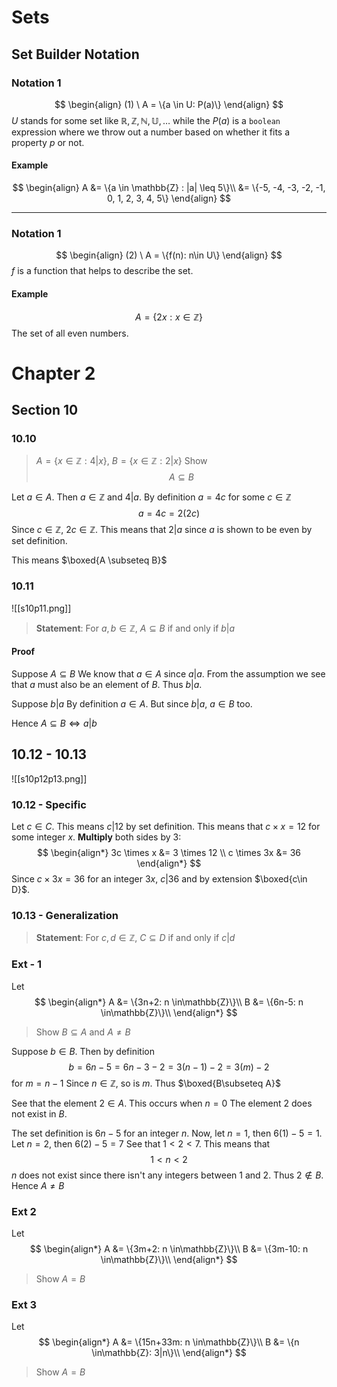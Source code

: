 # Sets
## Set Builder Notation
### Notation 1
$$
\begin{align}
(1) \ A = \{a \in U: P(a)\} 
\end{align}
$$
$U$ stands for some set like $\mathbb{R, Z, N, U, \dotso}$ while the $P(a)$ is a `boolean` expression where we throw out a number based on whether it fits a property $p$ or not.

#### Example 
$$
\begin{align}
A &= \{a \in \mathbb{Z} : |a| \leq 5\}\\
&= \{-5, -4, -3, -2, -1, 0, 1, 2, 3, 4, 5\}
\end{align}
$$

---
### Notation 1
$$
\begin{align}
(2) \ A = \{f(n): n\in U\} 
\end{align}
$$
$f$ is a function that helps to describe the set.
#### Example 
$$A = \{2x : x\in \mathbb{Z}\}$$
The set of all even numbers. 

# Chapter 2 
## Section 10
### 10.10
> $A = \{x\in\mathbb{Z}:4|x\}$, $B = \{x\in\mathbb{Z}:2|x\}$
> Show $$A \subseteq B$$

Let $a\in A$. Then  $a\in\mathbb{Z}$ and $4|a$.
By definition $a = 4c$ for some $c\in\mathbb{Z}$
$$a = 4c = 2(2c)$$
Since  $c\in\mathbb{Z}$, $2c\in\mathbb{Z}$.
This means that $2|a$ since $a$ is shown to be even by set definition.

This means $\boxed{A \subseteq B}$
### 10.11
![[s10p11.png]]
> **Statement**:
> For $a, b\in\mathbb{Z}$, $A\subseteq B$ if and only if $b|a$

#### Proof 
Suppose $A\subseteq B$
We know that $a\in A$ since $a|a$. From the assumption we see that $a$ must also be an element of $B$. Thus $b|a$. 

Suppose $b|a$
By definition $a \in A$. But since $b|a$, $a\in B$ too. 

Hence $A\subseteq B \iff a|b$

## 10.12 - 10.13
![[s10p12p13.png]]
### 10.12 - Specific
Let  $c \in C$. This means $c|12$ by set definition. This means that $c\times x = 12$ for some integer $x$. 
**Multiply** both sides by $3$:
$$
\begin{align*}
3c \times x &= 3 \times 12 \\
c \times 3x &= 36 
\end{align*}
$$
Since $c \times 3x = 36$ for an integer $3x$, $c|36$ and by extension $\boxed{c\in D}$. 
### 10.13 - Generalization
> **Statement**:
> For $c, d\in\mathbb{Z}$, $C\subseteq D$ if and only if $c|d$

### Ext - 1
Let
$$
\begin{align*}
A &= \{3n+2: n \in\mathbb{Z}\}\\
B &= \{6n-5: n \in\mathbb{Z}\}\\
\end{align*}
$$
> Show $B\subseteq A$ and $A\neq B$

Suppose $b\in B$. Then by definition
$$b = 6n-5 = 6n-3 - 2 = 3(n-1)-2 = 3(m) - 2$$
for $m = n-1$
Since $n\in\mathbb{Z}$, so is $m$.
Thus $\boxed{B\subseteq A}$

See that the element $2\in A$. This occurs when  $n = 0$
The element $2$ does not exist in $B$.

The set definition is $6n-5$ for an integer $n$.
Now, let $n = 1$, then $6(1) - 5 = 1$.
Let $n = 2$, then $6(2) - 5 = 7$
See that $1\lt 2 \lt 7$. This means that $$1\lt n\lt 2$$
$n$ does not exist since there isn't any integers between 1 and 2. 
Thus $2\not\in B$. Hence $A \neq B$
 
### Ext 2
Let
$$
\begin{align*}
A &= \{3m+2: n \in\mathbb{Z}\}\\
B &= \{3m-10: n \in\mathbb{Z}\}\\
\end{align*}
$$
> Show $A = B$


### Ext 3
Let
$$
\begin{align*}
A &= \{15n+33m: n \in\mathbb{Z}\}\\
B &= \{n \in\mathbb{Z}: 3|n\}\\
\end{align*}
$$
> Show $A = B$

